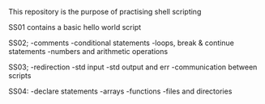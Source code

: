 This repository is the purpose of practising shell scripting

SS01 contains a basic hello world script

SS02;
	-comments
	-conditional statements
	-loops, break & continue statements
	-numbers and arithmetic operations

SS03;
	-redirection
	-std input
	-std output and err
	-communication between scripts

SS04:
	-declare statements
	-arrays
	-functions
	-files and directories
